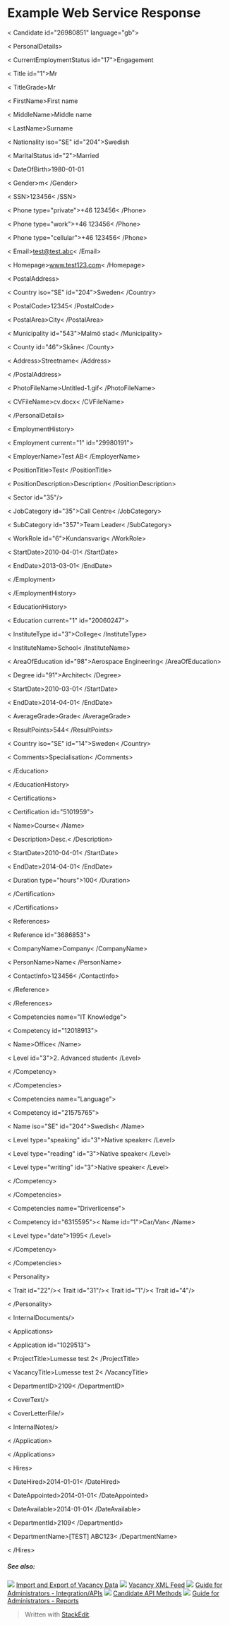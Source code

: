 # Example Web Service Response

< Candidate id="26980851" language="gb">

< PersonalDetails>

< CurrentEmploymentStatus id="17">Engagement</CurrentEmploymentStatus>

< Title id="1">Mr</Title>

< TitleGrade>Mr</TitleGrade>

< FirstName>First name</FirstName>

< MiddleName>Middle name</MiddleName>

< LastName>Surname</LastName>

< Nationality iso="SE" id="204">Swedish</Nationality>

< MaritalStatus id="2">Married</MaritalStatus>

< DateOfBirth>1980-01-01</DateOfBirth>

< Gender>m< /Gender>

< SSN>123456< /SSN>

< Phone type="private">+46 123456< /Phone>

< Phone type="work">+46 123456< /Phone>

< Phone type="cellular">+46 123456< /Phone>

< Email>test@test.abc< /Email>

< Homepage>www.test123.com< /Homepage>

< PostalAddress>

< Country iso="SE" id="204">Sweden< /Country>

< PostalCode>12345< /PostalCode>

< PostalArea>City< /PostalArea>

< Municipality id="543">Malmö stad< /Municipality>

< County id="46">Skåne< /County>

< Address>Streetname< /Address>

< /PostalAddress>

< PhotoFileName>Untitled-1.gif< /PhotoFileName>

< CVFileName>cv.docx< /CVFileName>

< /PersonalDetails>

< EmploymentHistory>

< Employment current="1" id="29980191">

< EmployerName>Test AB< /EmployerName>

< PositionTitle>Test< /PositionTitle>

< PositionDescription>Description< /PositionDescription>

< Sector id="35"/>

< JobCategory id="35">Call Centre< /JobCategory>

< SubCategory id="357">Team Leader< /SubCategory>

< WorkRole id="6">Kundansvarig< /WorkRole>

< StartDate>2010-04-01< /StartDate>

< EndDate>2013-03-01< /EndDate>

< /Employment>

< /EmploymentHistory>

< EducationHistory>

< Education current="1" id="20060247">

< InstituteType id="3">College< /InstituteType>

< InstituteName>School< /InstituteName>

< AreaOfEducation id="98">Aerospace Engineering< /AreaOfEducation>

< Degree id="91">Architect< /Degree>

< StartDate>2010-03-01< /StartDate>

< EndDate>2014-04-01< /EndDate>

< AverageGrade>Grade< /AverageGrade>

< ResultPoints>544< /ResultPoints>

<  Country iso="SE" id="14">Sweden< /Country>

< Comments>Specialisation< /Comments>

< /Education>

< /EducationHistory>

< Certifications>

< Certification id="5101959">

< Name>Course< /Name>

< Description>Desc.< /Description>

< StartDate>2010-04-01< /StartDate>

< EndDate>2014-04-01< /EndDate>

< Duration type="hours">100< /Duration>

< /Certification>

< /Certifications>

< References>

< Reference id="3686853">

< CompanyName>Company< /CompanyName>

< PersonName>Name< /PersonName>

< ContactInfo>123456< /ContactInfo>

< /Reference>

< /References>

< Competencies name="IT Knowledge">

< Competency id="12018913">

< Name>Office< /Name>

< Level id="3">2. Advanced student< /Level>

< /Competency>

< /Competencies>

< Competencies name="Language">

< Competency id="21575765">

< Name iso="SE" id="204">Swedish< /Name>

< Level type="speaking" id="3">Native speaker< /Level>

< Level type="reading" id="3">Native speaker< /Level>

< Level type="writing" id="3">Native speaker< /Level>

< /Competency>

< /Competencies>

< Competencies name="Driverlicense">

< Competency id="6315595">< Name id="1">Car/Van< /Name>

< Level type="date">1995< /Level>

< /Competency>

< /Competencies>

< Personality>

< Trait id="22"/>< Trait id="31"/>< Trait id="1"/>< Trait id="4"/>

< /Personality>

< InternalDocuments/>

< Applications>

< Application id="1029513">

< ProjectTitle>Lumesse test 2< /ProjectTitle>

< VacancyTitle>Lumesse test 2< /VacancyTitle>

< DepartmentID>2109< /DepartmentID>

< CoverText/>

< CoverLetterFile/>

< InternalNotes/>

< /Application>

< /Applications>

< Hires>

< DateHired>2014-01-01< /DateHired>

< DateAppointed>2014-01-01< /DateAppointed>

< DateAvailable>2014-01-01< /DateAvailable>

< DepartmentId>2109< /DepartmentId>

< DepartmentName>[TEST] ABC123< /DepartmentName>

< /Hires>

##### See also:

![](../Resources/Images/icon-document-link.png) [Import and Export of Vacancy Data](import_and_export_of_vacancy_data.htm)
![](../Resources/Images/icon-document-link.png) [Vacancy XML Feed](vacancy_xml_feed.htm)
![](../Resources/Images/icon-document-link.png) [Guide for Administrators - Integration/APIs](guide_for_administrators_integration_apis.htm)
![](../Resources/Images/icon-document-link.png) [Candidate API Methods](candidate_api_methods.htm)
![](../Resources/Images/icon-document-link.png) [Guide for Administrators - Reports](guide_for_administrators_reports.htm)


> Written with [StackEdit](https://stackedit.io/).
<!--stackedit_data:
eyJoaXN0b3J5IjpbLTcyNDkwMzI4XX0=
-->